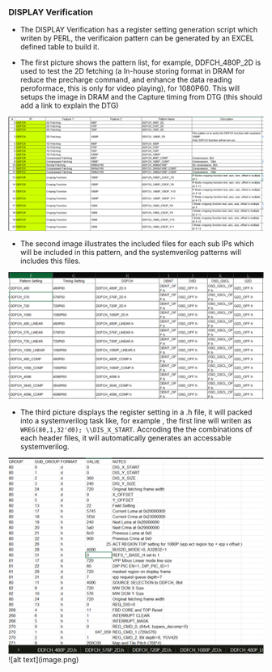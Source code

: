 

### DISPLAY Verification

* The DISPLAY Verification has a register setting generation script which writen by PERL, the verificaion pattern can be generated by an EXCEL defined table to build it. 

* The first picture shows the pattern list, for example, DDFCH_480P_2D is used to test the 2D fetching (a In-house storing format in DRAM for reduce the precharge command, and enhance the data reading peroformace, this is only for video playing), for 1080P60. This will setups the image in DRAM and the Capture timing from DTG (this should add a link to explain the DTG)

<img src="pattern_list.png" alt="sram_pool_example" width="750">

* The second image illustrates the included files for each sub IPs which will be included in this pattern, and the systemverilog patterns will includes this files.

<img src="pattern_feature.png" alt="sram_pool_example" width="750">

* The third picture displays the register setting in a .h file, it will packed into a systemverilog task like, for example , the first line will writen as `WREG(80,1,32'd0); \\DIS_X_START`. Accroding the the combinations of each header files, it will automatically generates an accessable systemverilog.

<img src="IP_register.png" alt="sram_pool_example" width="750">
![alt text](image.png)
